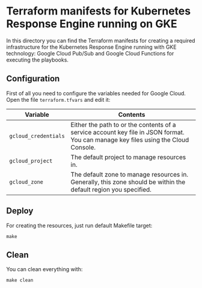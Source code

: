 # Terraform manifests for Kubernetes Response Engine running on GKE

In this directory you can find the Terraform manifests for creating a required
infrastructure for the Kubernetes Response Engine running with GKE technology:
Google Cloud Pub/Sub and Google Cloud Functions for executing the playbooks.

## Configuration

First of all you need to configure the variables needed for Google Cloud.
Open the file `terraform.tfvars` and edit it:

| Variable             | Contents                                                                                                                           |
|----------------------|------------------------------------------------------------------------------------------------------------------------------------|
| `gcloud_credentials` | Either the path to or the contents of a service account key file in JSON format. You can manage key files using the Cloud Console. |
| `gcloud_project`     | The default project to manage resources in.                                                                                        |
| `gcloud_zone`        | The default zone to manage resources in. Generally, this zone should be within the default region you specified.                   | 

## Deploy

For creating the resources, just run default Makefile target:

```
make
```

## Clean

You can clean everything with:

```
make clean
```
